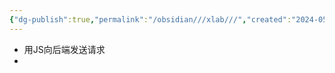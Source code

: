 ```yaml
---
{"dg-publish":true,"permalink":"/obsidian///xlab///","created":"2024-05-24T18:31:23.065+08:00","updated":"2024-09-08T15:25:05.449+08:00"}
---
```


- 用JS向后端发送请求
- 